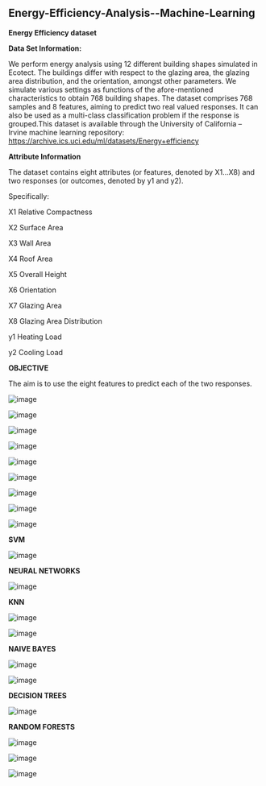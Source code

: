 ## Energy-Efficiency-Analysis--Machine-Learning

**Energy Efficiency dataset**

**Data Set Information:**

We perform energy analysis using 12 different building shapes simulated in Ecotect. The 
buildings differ with respect to the glazing area, the glazing area distribution, and the orientation, 
amongst other parameters. We simulate various settings as functions of the afore-mentioned 
characteristics to obtain 768 building shapes. The dataset comprises 768 samples and 8 
features, aiming to predict two real valued responses. It can also be used as a multi-class 
classification problem if the response is grouped.This dataset is available through the University of 
California – Irvine machine learning repository:
https://archive.ics.uci.edu/ml/datasets/Energy+efficiency

**Attribute Information**

The dataset contains eight attributes (or features, denoted by X1...X8) and two responses (or 
outcomes, denoted by y1 and y2). 


Specifically:

X1 Relative Compactness

X2 Surface Area

X3 Wall Area

X4 Roof Area

X5 Overall Height

X6 Orientation

X7 Glazing Area

X8 Glazing Area Distribution

y1 Heating Load

y2 Cooling Load

**OBJECTIVE**


The aim is to use the eight features to predict each of the two responses.

![image](https://user-images.githubusercontent.com/100436462/221050296-675f6d0a-83b5-4689-b4a6-773301398a6c.png)

![image](https://user-images.githubusercontent.com/100436462/221050402-c7d044e1-c9e3-4e99-a50f-628d10a6ce7f.png)

![image](https://user-images.githubusercontent.com/100436462/221050494-79ef7c95-5a49-42f3-acc0-b661f5002406.png)

![image](https://user-images.githubusercontent.com/100436462/221050722-82836361-679f-4fbb-b934-fbca0bd12539.png)

![image](https://user-images.githubusercontent.com/100436462/221050827-56564df9-fafc-4290-bf02-919b81b7bad4.png)

![image](https://user-images.githubusercontent.com/100436462/221050988-c302a0c5-dfe4-44dd-ab2d-097caa8bffc8.png)

![image](https://user-images.githubusercontent.com/100436462/221051091-8061a178-3e55-4a4c-be50-dad7615edf6c.png)

![image](https://user-images.githubusercontent.com/100436462/221051134-dcc71220-b77a-48ec-a557-74d687b0e725.png)

![image](https://user-images.githubusercontent.com/100436462/221051205-1fdb3e83-85c1-43b7-bf69-c6e639c1af25.png)

**SVM**

![image](https://user-images.githubusercontent.com/100436462/221051281-6a7b8f5a-b842-4244-8e6c-109f50666f47.png)

**NEURAL NETWORKS**

![image](https://user-images.githubusercontent.com/100436462/221051404-d9aed593-6ded-4e85-a691-5aa937a308ba.png)

**KNN**

![image](https://user-images.githubusercontent.com/100436462/221051457-77f0d7d3-f83b-47d5-b389-39b6b7d94974.png)

![image](https://user-images.githubusercontent.com/100436462/221051506-9e3adb69-d175-44d6-88a3-b8f96dd8138c.png)

**NAIVE BAYES**

![image](https://user-images.githubusercontent.com/100436462/221051615-b9eae57a-6e1d-45f0-b639-c298753ad275.png)

![image](https://user-images.githubusercontent.com/100436462/221051673-a6f4ea66-8894-4969-a322-d5760b50cfd7.png)

**DECISION TREES**

![image](https://user-images.githubusercontent.com/100436462/221051755-c0ebe5c5-2fdb-44e5-ad70-ce5431b3007d.png)

**RANDOM FORESTS**

![image](https://user-images.githubusercontent.com/100436462/221051817-7821c239-3f08-4981-8704-96656fbffae2.png)

![image](https://user-images.githubusercontent.com/100436462/221051910-8faa8b0d-a313-47ce-adc6-59d70e6ee75b.png)

![image](https://user-images.githubusercontent.com/100436462/221051942-3aa2fa2a-5fb0-47b9-9ae2-612a695a4e29.png)

